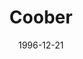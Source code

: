 ---
mission_id: coober
slug: "coober"
editorsChoice:
title: "Coober"
authors: 
    - "Ted Imboden"
date: 1996-12-21
filename: "coober.zip"
description: "Showcase."
cover: "coober.png"
levelReplaced: SECBASE
difficulty: no
bm:	no
fme: no
wax: yes
three_do: no
voc: yes
gmd: no
vue: no
lfd: no
base: "New level from scratch" 
editors: "WDFUSE 2.00"

---